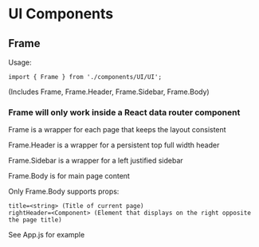 # UI Components

## Frame

Usage: 

`import { Frame } from './components/UI/UI';` 

(Includes Frame, Frame.Header, Frame.Sidebar, Frame.Body)

### Frame will only work inside a React data router component

Frame is a wrapper for each page that keeps the layout consistent

Frame.Header is a wrapper for a persistent top full width header

Frame.Sidebar is a wrapper for a left justified sidebar

Frame.Body is for main page content

Only Frame.Body supports props:

```
title=<string> (Title of current page)
rightHeader=<Component> (Element that displays on the right opposite the page title)
```

See App.js for example